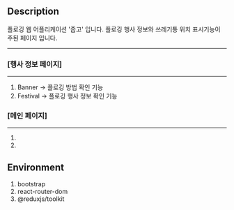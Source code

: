 ## Description
플로깅 웹 어플리케이션 '줍고' 입니다.
플로깅 행사 정보와 쓰레기통 위치 표시기능이 주된 페이지 입니다.
***
### [행사 정보 페이지]
***
1. Banner -> 플로깅 방법 확인 기능 
2. Festival -> 플로깅 행사 정보 확인 기능

### [메인 페이지]
***
1.
2.


## Environment
1. bootstrap
2. react-router-dom
3. @reduxjs/toolkit
